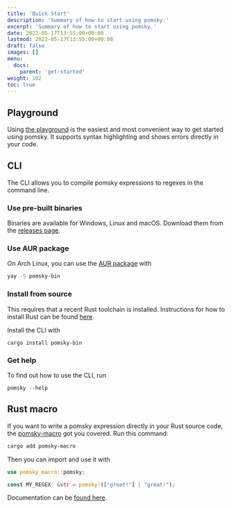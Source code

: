 ```yaml
---
title: 'Quick Start'
description: 'Summary of how to start using pomsky.'
excerpt: 'Summary of how to start using pomsky.'
date: 2022-05-17T13:55:00+00:00
lastmod: 2022-05-17T13:55:00+00:00
draft: false
images: []
menu:
  docs:
    parent: 'get-started'
weight: 102
toc: true
---
```


## Playground

Using [the playground](https://playground.pomsky-lang.org/) is the easiest and most convenient
way to get started using pomsky. It supports syntax highlighting and shows errors directly in your
code.

## CLI

The CLI allows you to compile pomsky expressions to regexes in the command line.

### Use pre-built binaries

Binaries are available for Windows, Linux and macOS. Download them from the
[releases page](https://github.com/rulex-rs/pomsky/releases).

### Use AUR package

On Arch Linux, you can use the [AUR package](https://aur.archlinux.org/packages/pomsky-bin) with

```sh
yay -S pomsky-bin
```

### Install from source

This requires that a recent Rust toolchain is installed. Instructions for how to install Rust can be
found [here](https://www.rust-lang.org/tools/install).

Install the CLI with

```
cargo install pomsky-bin
```

### Get help

To find out how to use the CLI, run

```
pomsky --help
```

## Rust macro

If you want to write a pomsky expression directly in your Rust source code, the
[pomsky-macro](https://crates.io/crates/pomsky-macro) got you covered. Run this command:

```sh
cargo add pomsky-macro
```

Then you can import and use it with

```rs
use pomsky_macro::pomsky;

const MY_REGEX: &str = pomsky!(["great!"] | "great!");
```

Documentation can be [found here](https://docs.rs/pomsky-macro/latest/pomsky_macro/).
